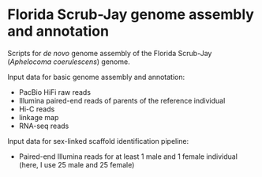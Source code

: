 # Florida Scrub-Jay genome assembly and annotation
  
Scripts for *de novo* genome assembly of the Florida Scrub-Jay (*Aphelocoma coerulescens*) genome.  
  
Input data for basic genome assembly and annotation:  
* PacBio HiFi raw reads  
* Illumina paired-end reads of parents of the reference individual  
* Hi-C reads  
* linkage map  
* RNA-seq reads  
  
Input data for sex-linked scaffold identification pipeline:  
* Paired-end Illumina reads for at least 1 male and 1 female individual (here, I use 25 male and 25 female)